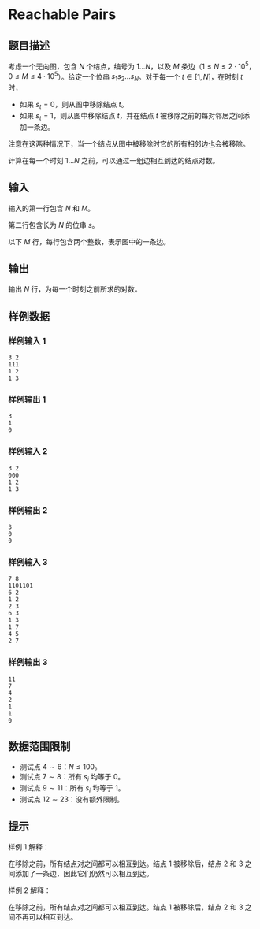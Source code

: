 # Reachable Pairs

## 题目描述

考虑一个无向图，包含 $N$ 个结点，编号为 $1\dots N$，以及 $M$ 条边（$1\le N\le 2\cdot 10^5$，$0\le M\le 4\cdot 10^5$）。给定一个位串 $s_1s_2\dots s_N$。对于每一个 $t\in [1,N]$，在时刻 $t$ 时，

- 如果 $s_t=0$，则从图中移除结点 $t$。
- 如果 $s_t=1$，则从图中移除结点 $t$，并在结点 $t$ 被移除之前的每对邻居之间添加一条边。

注意在这两种情况下，当一个结点从图中被移除时它的所有相邻边也会被移除。

计算在每一个时刻 $1\ldots N$ 之前，可以通过一组边相互到达的结点对数。

## 输入

输入的第一行包含 $N$ 和 $M$。

第二行包含长为 $N$ 的位串 $s$。

以下 $M$ 行，每行包含两个整数，表示图中的一条边。

## 输出

输出 $N$ 行，为每一个时刻之前所求的对数。

## 样例数据

### 样例输入 1

```
3 2
111
1 2
1 3

```

### 样例输出 1

```
3
1
0

```
### 样例输入 2

```
3 2
000
1 2
1 3

```

### 样例输出 2

```
3
0
0

```
### 样例输入 3

```
7 8
1101101
6 2
1 2
2 3
6 3
1 3
1 7
4 5
2 7

```

### 样例输出 3

```
11
7
4
2
1
1
0

```


## 数据范围限制

- 测试点 $4\sim 6$：$N\le 100$。
- 测试点 $7\sim 8$：所有 $s_i$ 均等于 $0$。
- 测试点 $9\sim 11$：所有 $s_i$ 均等于 $1$。
- 测试点 $12\sim 23$：没有额外限制。

## 提示

样例 1 解释：

在移除之前，所有结点对之间都可以相互到达。结点 $1$ 被移除后，结点 $2$ 和 $3$ 之间添加了一条边，因此它们仍然可以相互到达。

样例 2 解释：

在移除之前，所有结点对之间都可以相互到达。结点 $1$ 被移除后，结点 $2$ 和 $3$ 之间不再可以相互到达。
